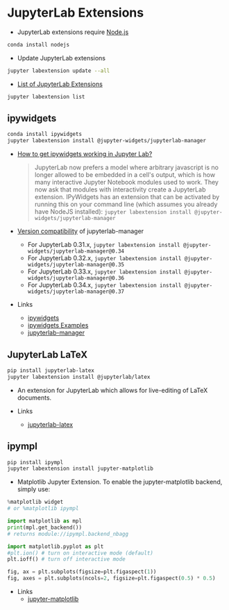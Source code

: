 # JupyterLab Extensions

  - JupyterLab extensions require [Node.js](https://nodejs.org)
```bash
conda install nodejs
```

  - Update JupyterLab extensions
```bash
jupyter labextension update --all
```

  - [List of JupyterLab Extensions](https://github.com/topics/jupyterlab-extension)
```bash
jupyter labextension list
```

## ipywidgets

```bash
conda install ipywidgets
jupyter labextension install @jupyter-widgets/jupyterlab-manager
```

  - [How to get ipywidgets working in Jupyter Lab?](https://stackoverflow.com/questions/49542417/how-to-get-ipywidgets-working-in-jupyter-lab)
    > JupyterLab now prefers a model where arbitrary javascript is no longer allowed to be embedded in a cell's output, which is how many interactive Jupyter Notebook modules used to work. They now ask that modules with interactivity create a JupyterLab extension. IPyWidgets has an extension that can be activated by running this on your command line (which assumes you already have NodeJS installed): `jupyter labextension install @jupyter-widgets/jupyterlab-manager`

  - [Version compatibility](https://github.com/jupyter-widgets/ipywidgets/blob/master/packages/jupyterlab-manager/README.md) of jupyterlab-manager

    * For JupyterLab 0.31.x, `jupyter labextension install @jupyter-widgets/jupyterlab-manager@0.34`
    * For JupyterLab 0.32.x, `jupyter labextension install @jupyter-widgets/jupyterlab-manager@0.35`
    * For JupyterLab 0.33.x, `jupyter labextension install @jupyter-widgets/jupyterlab-manager@0.36`
    * For JupyterLab 0.34.x, `jupyter labextension install @jupyter-widgets/jupyterlab-manager@0.37`

  - Links
    * [ipywidgets](https://github.com/jupyter-widgets/ipywidgets)
    * [ipywidgets Examples](https://github.com/jupyter-widgets/ipywidgets/blob/master/docs/source/examples/Index.ipynb)
    * [jupyterlab-manager](https://github.com/jupyter-widgets/ipywidgets/tree/master/packages/jupyterlab-manager)

## JupyterLab LaTeX

```bash
pip install jupyterlab-latex
jupyter labextension install @jupyterlab/latex
```

  - An extension for JupyterLab which allows for live-editing of LaTeX documents.
  
  - Links
    * [jupyterlab-latex](https://github.com/jupyterlab/jupyterlab-latex)

## ipympl

```bash
pip install ipympl
jupyter labextension install jupyter-matplotlib
```

  - Matplotlib Jupyter Extension. To enable the jupyter-matplotlib backend, simply use:
```python
%matplotlib widget
# or %matplotlib ipympl
```

```python
import matplotlib as mpl
print(mpl.get_backend())
# returns module://ipympl.backend_nbagg
```

```python
import matplotlib.pyplot as plt
#plt.ion() # turn on interactive mode (default)
plt.ioff() # turn off interactive mode
```

```python
fig, ax = plt.subplots(figsize=plt.figaspect(1))
fig, axes = plt.subplots(ncols=2, figsize=plt.figaspect(0.5) * 0.5)
```

  - Links
    * [jupyter-matplotlib](https://github.com/matplotlib/jupyter-matplotlib)
